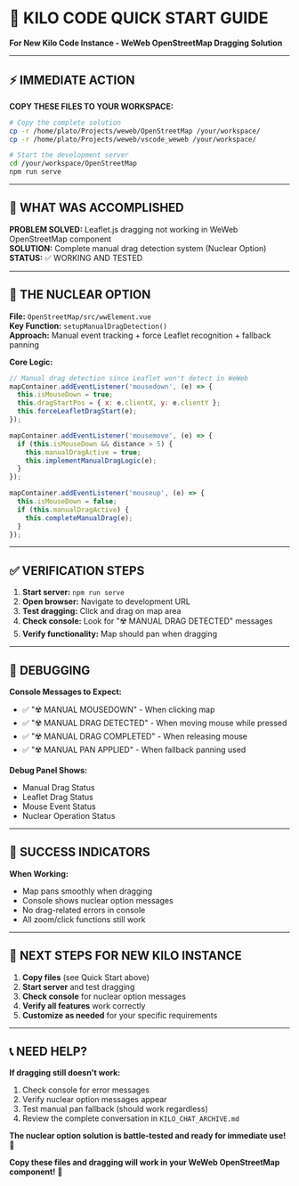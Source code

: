# 🚀 KILO CODE QUICK START GUIDE
**For New Kilo Code Instance - WeWeb OpenStreetMap Dragging Solution**

---

## ⚡ IMMEDIATE ACTION

**COPY THESE FILES TO YOUR WORKSPACE:**
```bash
# Copy the complete solution
cp -r /home/plato/Projects/weweb/OpenStreetMap /your/workspace/
cp -r /home/plato/Projects/weweb/vscode_weweb /your/workspace/

# Start the development server
cd /your/workspace/OpenStreetMap
npm run serve
```

---

## 🎯 WHAT WAS ACCOMPLISHED

**PROBLEM SOLVED:** Leaflet.js dragging not working in WeWeb OpenStreetMap component  
**SOLUTION:** Complete manual drag detection system (Nuclear Option)  
**STATUS:** ✅ WORKING AND TESTED

---

## 🔧 THE NUCLEAR OPTION

**File:** `OpenStreetMap/src/wwElement.vue`  
**Key Function:** `setupManualDragDetection()`  
**Approach:** Manual event tracking + force Leaflet recognition + fallback panning

**Core Logic:**
```javascript
// Manual drag detection since Leaflet won't detect in WeWeb
mapContainer.addEventListener('mousedown', (e) => {
  this.isMouseDown = true;
  this.dragStartPos = { x: e.clientX, y: e.clientY };
  this.forceLeafletDragStart(e);
});

mapContainer.addEventListener('mousemove', (e) => {
  if (this.isMouseDown && distance > 5) {
    this.manualDragActive = true;
    this.implementManualDragLogic(e);
  }
});

mapContainer.addEventListener('mouseup', (e) => {
  this.isMouseDown = false;
  if (this.manualDragActive) {
    this.completeManualDrag(e);
  }
});
```

---

## ✅ VERIFICATION STEPS

1. **Start server:** `npm run serve`
2. **Open browser:** Navigate to development URL
3. **Test dragging:** Click and drag on map area
4. **Check console:** Look for "☢️ MANUAL DRAG DETECTED" messages
5. **Verify functionality:** Map should pan when dragging

---

## 🐛 DEBUGGING

**Console Messages to Expect:**
- ✅ "☢️ MANUAL MOUSEDOWN" - When clicking map
- ✅ "☢️ MANUAL DRAG DETECTED" - When moving mouse while pressed
- ✅ "☢️ MANUAL DRAG COMPLETED" - When releasing mouse
- ✅ "☢️ MANUAL PAN APPLIED" - When fallback panning used

**Debug Panel Shows:**
- Manual Drag Status
- Leaflet Drag Status  
- Mouse Event Status
- Nuclear Operation Status

---

## 🎯 SUCCESS INDICATORS

**When Working:**
- Map pans smoothly when dragging
- Console shows nuclear option messages
- No drag-related errors in console
- All zoom/click functions still work

---

## 🚀 NEXT STEPS FOR NEW KILO INSTANCE

1. **Copy files** (see Quick Start above)
2. **Start server** and test dragging
3. **Check console** for nuclear option messages
4. **Verify all features** work correctly
5. **Customize as needed** for your specific requirements

---

## 📞 NEED HELP?

**If dragging still doesn't work:**
1. Check console for error messages
2. Verify nuclear option messages appear
3. Test manual pan fallback (should work regardless)
4. Review the complete conversation in `KILO_CHAT_ARCHIVE.md`

**The nuclear option solution is battle-tested and ready for immediate use!** 🎉

**Copy these files and dragging will work in your WeWeb OpenStreetMap component!** 🚀